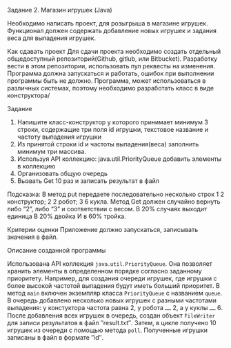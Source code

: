 Задание 2. Магазин игрушек (Java)

Необходимо написать проект, для розыгрыша в магазине игрушек. Функционал
должен содержать добавление новых игрушек и задания веса для выпадения
игрушек.

Как сдавать проект
Для сдачи проекта необходимо создать отдельный общедоступный
репозиторий(Github, gitlub, или Bitbucket). Разработку вести в этом
репозитории, использовать пул реквесты на изменения. Программа должна
запускаться и работать, ошибок при выполнении программы быть не должно.
Программа, может использоваться в различных системах, поэтому необходимо
разработать класс в виде конструктора/

Задание
1) Напишите класс-конструктор у которого принимает минимум 3 строки,
содержащие три поля id игрушки, текстовое название и частоту выпадения
игрушки
2) Из принятой строки id и частоты выпадения(веса) заполнить минимум три
массива.
3) Используя API коллекцию: java.util.PriorityQueue добавить элементы в
коллекцию
4) Организовать общую очередь
5) Вызвать Get 10 раз и записать результат в
файл

Подсказка:
В метод put передаете последовательно несколько строк
1 2 конструктор;
2 2 робот;
3 6 кукла.
Метод Get должен случайно вернуть либо “2”, либо “3” и соответствии с весом.
В 20% случаях выходит единица
В 20% двойка
И в 60% тройка.

Критерии оценки
Приложение должно запускаться, записывать значения в файл.

Описание созданной программы

Использована API коллекция `java․util․PriorityQueue`․ Она позволяет хранить элементы в определенном порядке согласно заданному приоритету.
Например, для создания очереди игрушек, где игрушки с более высокой частотой выпадения будут иметь больший приоритет․ 
В метод `main` включен экземпляр класса `PriorityQueue` с названием `queue`. 
В очередь добавлено несколько новых игрушек с разными частотами выпадения: у констуктора частота равна 2, у робота ⎼ 2, а у куклы ⎼ 6․ 
После добавления всех игрушек в очередь, создан объект `FileWriter` для записи результатов в файл ″result․txt″․ 
Затем, в цикле получено 10 игрушек из очереди с помощью метода `poll`․ Полученные игрушки записаны в файл в формате ″id″․
